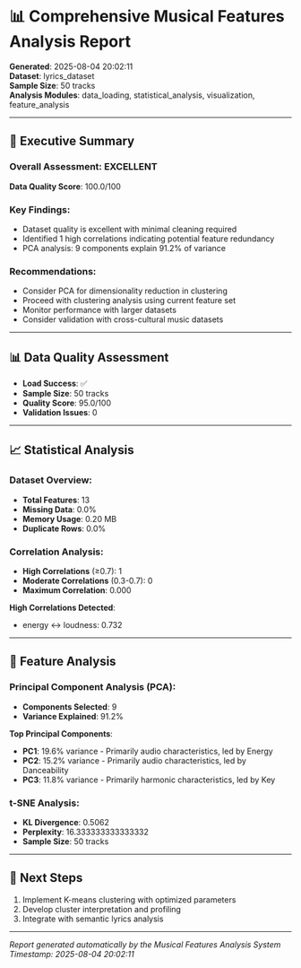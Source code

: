 # 📊 Comprehensive Musical Features Analysis Report

**Generated**: 2025-08-04 20:02:11  
**Dataset**: lyrics_dataset  
**Sample Size**: 50 tracks  
**Analysis Modules**: data_loading, statistical_analysis, visualization, feature_analysis

---

## 🎯 Executive Summary

### Overall Assessment: EXCELLENT

**Data Quality Score**: 100.0/100

### Key Findings:
- Dataset quality is excellent with minimal cleaning required
- Identified 1 high correlations indicating potential feature redundancy
- PCA analysis: 9 components explain 91.2% of variance

### Recommendations:
- Consider PCA for dimensionality reduction in clustering
- Proceed with clustering analysis using current feature set
- Monitor performance with larger datasets
- Consider validation with cross-cultural music datasets

---

## 📊 Data Quality Assessment

- **Load Success**: ✅
- **Sample Size**: 50 tracks
- **Quality Score**: 95.0/100
- **Validation Issues**: 0

---

## 📈 Statistical Analysis

### Dataset Overview:
- **Total Features**: 13
- **Missing Data**: 0.0%
- **Memory Usage**: 0.20 MB
- **Duplicate Rows**: 0.0%

### Correlation Analysis:
- **High Correlations** (≥0.7): 1
- **Moderate Correlations** (0.3-0.7): 0
- **Maximum Correlation**: 0.000

**High Correlations Detected**:
- energy ↔ loudness: 0.732

---

## 🔬 Feature Analysis

### Principal Component Analysis (PCA):
- **Components Selected**: 9
- **Variance Explained**: 91.2%

**Top Principal Components**:
- **PC1**: 19.6% variance - Primarily audio characteristics, led by Energy
- **PC2**: 15.2% variance - Primarily audio characteristics, led by Danceability
- **PC3**: 11.8% variance - Primarily harmonic characteristics, led by Key

### t-SNE Analysis:
- **KL Divergence**: 0.5062
- **Perplexity**: 16.333333333333332
- **Sample Size**: 50 tracks

---

## 🚀 Next Steps

1. Implement K-means clustering with optimized parameters
1. Develop cluster interpretation and profiling
1. Integrate with semantic lyrics analysis

---

*Report generated automatically by the Musical Features Analysis System*  
*Timestamp: 2025-08-04 20:02:11*
